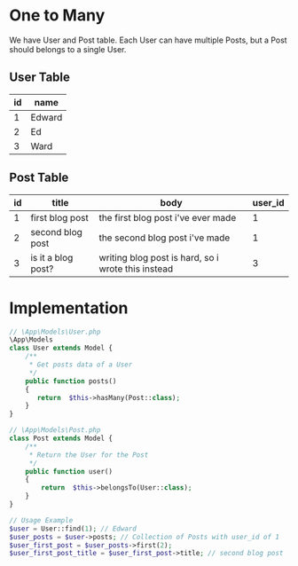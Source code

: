 # One to Many

We have User and Post table. Each User can have multiple Posts, but a Post should belongs to a single User.

## User Table

| id | name |
| --- | --- |
| 1 | Edward |
| 2 | Ed |
| 3 | Ward |

## Post Table

| id | title | body | user_id |
| --- | --- | --- | --- |
| 1 | first blog post | the first blog post i've ever made  | 1 |
| 2 | second blog post | the second blog post i've made | 1 |
| 3 | is it a blog post? | writing blog post is hard, so i wrote this instead | 3 |

# Implementation

```php
// \App\Models\User.php
\App\Models
class User extends Model {
    /**
     * Get posts data of a User
     */
    public function posts()
    {
       return  $this->hasMany(Post::class);
    }
}

// \App\Models\Post.php
class Post extends Model {
    /**
     * Return the User for the Post
     */
    public function user()
    {
        return  $this->belongsTo(User::class);
    }
}

// Usage Example
$user = User::find(1); // Edward
$user_posts = $user->posts; // Collection of Posts with user_id of 1
$user_first_post = $user_posts->first(2);
$user_first_post_title = $user_first_post->title; // second blog post
```
